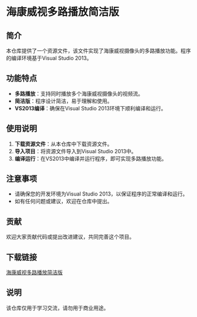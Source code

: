 # 海康威视多路播放简洁版

## 简介
本仓库提供了一个资源文件，该文件实现了海康威视摄像头的多路播放功能。程序的编译环境基于Visual Studio 2013。

## 功能特点
- **多路播放**：支持同时播放多个海康威视摄像头的视频流。
- **简洁版**：程序设计简洁，易于理解和使用。
- **VS2013编译**：确保在Visual Studio 2013环境下顺利编译和运行。

## 使用说明
1. **下载资源文件**：从本仓库中下载资源文件。
2. **导入项目**：将资源文件导入到Visual Studio 2013中。
3. **编译运行**：在VS2013中编译并运行程序，即可实现多路播放功能。

## 注意事项
- 请确保您的开发环境为Visual Studio 2013，以保证程序的正常编译和运行。
- 如有任何问题或建议，欢迎在仓库中提出。

## 贡献
欢迎大家贡献代码或提出改进建议，共同完善这个项目。

## 下载链接
[海康威视多路播放简洁版](https://pan.quark.cn/s/93c626ff8ae9)

## 说明

该仓库仅用于学习交流，请勿用于商业用途。
